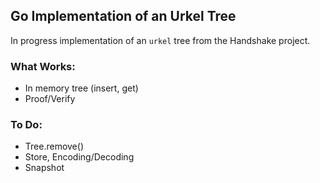 
## Go Implementation of an Urkel Tree

In progress implementation of an `urkel` tree from the Handshake project.

### What Works:
- In memory tree (insert, get)
- Proof/Verify

### To Do:
- Tree.remove()
- Store, Encoding/Decoding
- Snapshot
